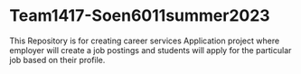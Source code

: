 # Team1417-Soen6011summer2023
This Repository is for creating career services Application project where employer will create a job postings and students will apply for the particular job based on their profile.
